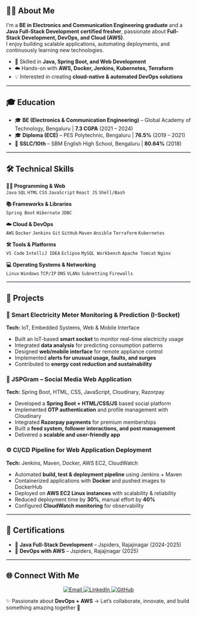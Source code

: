 <!-- About Me -->

## 👨‍💻 About Me  
I'm a **BE in Electronics and Communication Engineering graduate** and a **Java Full-Stack Development certified fresher**, passionate about **Full-Stack Development, DevOps, and Cloud (AWS)**.  
I enjoy building scalable applications, automating deployments, and continuously learning new technologies.  

- 🚀 Skilled in **Java, Spring Boot, and Web Development**  
- ☁️ Hands-on with **AWS, Docker, Jenkins, Kubernetes, Terraform**  
- 💡 Interested in creating **cloud-native & automated DevOps solutions**  

<!-- Education -->
<hr style="border:1px solid #d3dce6;"/>

## 🎓 Education  
- 🎓 **BE (Electronics & Communication Engineering)** – Global Academy of Technology, Bengaluru | **7.3 CGPA** (2021 – 2024)  
- 🎓 **Diploma (ECE)** – PES Polytechnic, Bengaluru | **76.5%** (2019 – 2021)  
- 📘 **SSLC/10th** – SBM English High School, Bengaluru | **80.64%** (2018)  

<!-- Technical Skills -->
<hr style="border:1px solid #d3dce6;"/>

## 🛠️ Technical Skills  

**👨‍💻 Programming & Web**  
`Java` `SQL` `HTML` `CSS` `JavaScript` `React JS` `Shell/Bash`  

**📚 Frameworks & Libraries**  
`Spring Boot` `Hibernate` `JDBC`  

**☁️ Cloud & DevOps**  
`AWS` `Docker` `Jenkins` `Git` `GitHub` `Maven` `Ansible` `Terraform` `Kubernetes`  

**🛠 Tools & Platforms**  
`VS Code` `IntelliJ IDEA` `Eclipse` `MySQL Workbench` `Apache Tomcat` `Nginx`  

**💻 Operating Systems & Networking**  
`Linux` `Windows` `TCP/IP` `DNS` `VLANs` `Subnetting` `Firewalls`  

<!-- Projects -->
<hr style="border:1px solid #d3dce6;"/>

## 📂 Projects  

### 🔌 Smart Electricity Meter Monitoring & Prediction (I-Socket)  
**Tech:** IoT, Embedded Systems, Web & Mobile Interface  
- Built an IoT-based **smart socket** to monitor real-time electricity usage  
- Integrated **data analysis** for predicting consumption patterns  
- Designed **web/mobile interface** for remote appliance control  
- Implemented **alerts for unusual usage, faults, and surges**  
- Contributed to **energy cost reduction and sustainability**  

### 📱 JSPGram – Social Media Web Application  
**Tech:** Spring Boot, HTML, CSS, JavaScript, Cloudinary, Razorpay  
- Developed a **Spring Boot + HTML/CSS/JS** based social platform  
- Implemented **OTP authentication** and profile management with Cloudinary  
- Integrated **Razorpay payments** for premium memberships  
- Built a **feed system, follower interactions, and post management**  
- Delivered a **scalable and user-friendly app**  

### ⚙️ CI/CD Pipeline for Web Application Deployment  
**Tech:** Jenkins, Maven, Docker, AWS EC2, CloudWatch  
- Automated **build, test & deployment pipeline** using Jenkins + Maven  
- Containerized applications with **Docker** and pushed images to DockerHub  
- Deployed on **AWS EC2 Linux instances** with scalability & reliability  
- Reduced deployment time by **30%**, manual effort by **40%**  
- Configured **CloudWatch monitoring** for observability  

<!-- Certifications -->
<hr style="border:1px solid #d3dce6;"/>

## 📜 Certifications  
- 🏅 **Java Full-Stack Development** – Jspiders, Rajajinagar (2024-2025)  
- 🏅 **DevOps with AWS** – Jspiders, Rajajinagar (2025)  

<!-- Connect -->
<hr style="border:1px solid #d3dce6;"/>

## 🌐 Connect With Me  

<p align="center">
  <a href="mailto:hrvikasgowda@gmail.com">
    <img src="https://img.shields.io/badge/Email-D14836?style=for-the-badge&logo=gmail&logoColor=white" alt="Email"/>
  </a>
  <a href="https://linkedin.com/in/vikas-gowda-hr" target="_blank">
    <img src="https://img.shields.io/badge/LinkedIn-0A66C2?style=for-the-badge&logo=linkedin&logoColor=white" alt="LinkedIn"/>
  </a>
  <a href="https://github.com/VikasGowdaHR" target="_blank">
    <img src="https://img.shields.io/badge/GitHub-171515?style=for-the-badge&logo=github&logoColor=white" alt="GitHub"/>
  </a>
</p>

✨ Passionate about **DevOps + AWS** → Let’s collaborate, innovate, and build something amazing together 🚀  
